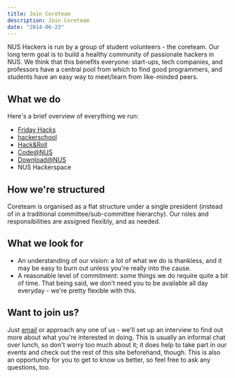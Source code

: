 ```yaml
---
title: Join Coreteam
description: Join Coreteam
date: "2014-06-23"
---
```


NUS Hackers is run by a group of student volunteers - the coreteam. Our long term goal is to build a healthy community of passionate hackers in NUS. We think that this benefits everyone: start-ups, tech companies, and professors have a central pool from which to find good programmers, and students have an easy way to meet/learn from like-minded peers.

## What we do

Here's a brief overview of everything we run:

- [Friday Hacks](//nushackers.org)
- [hackerschool](//school.nushackers.org)
- [Hack&Roll](//hacknroll.nushackers.org)
- [Code@NUS](//code.nushackers.org)
- [Download@NUS](https://download.nus.edu.sg)
- NUS Hackerspace

## How we're structured
Coreteam is organised as a flat structure under a single president (instead of in a traditional committee/sub-committee hierarchy). Our roles and responsibilities are assigned flexibly, and as needed.

## What we look for

* An understanding of our vision: a lot of what we do is thankless, and it may be easy to burn out unless you're really into the cause.
* A reasonable level of commitment: some things we do require quite a bit of time. That being said, we don't need you to be available all day everyday - we're pretty flexible with this.

## Want to join us?

Just <a href="/contact/">email</a> or approach any one of us - we'll set up an interview to find out more about what you're interested in doing. This is usually an informal chat over lunch, so don't worry too much about it; it does help to take part in our events and check out the rest of this site beforehand, though. This is also an opportunity for you to get to know us better, so feel free to ask any questions, too.
